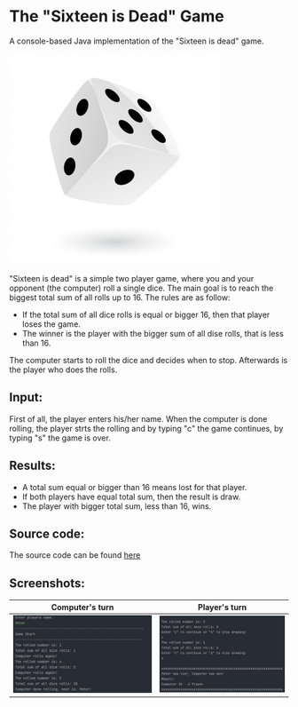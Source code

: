 # The "Sixteen is Dead" Game

A console-based Java implementation of the "Sixteen is dead" game.

![dice](https://github.com/PepiZlatev/sixteen-is-dead/blob/master/img/dice.jpg?)

"Sixteen is dead" is a simple two player game, where you and your opponent (the computer) roll a single dice. 
The main goal is to reach the biggest total sum of all rolls up to 16. The rules are as follow:
- If the total sum of all dice rolls is equal or bigger 16, then that player loses the game.
- The winner is the player with the bigger sum of all dise rolls, that is less than 16.


The computer starts to roll the dice and decides when to stop.
Afterwards is the player who does the rolls.

## Input:
First of all, the player enters his/her name.
When the computer is done rolling, the player strts the rolling and by typing "c" the game continues, by typing "s" the game is over.

## Results:
- A total sum equal or bigger than 16 means lost for that player.
- If both players have equal total sum, then the result is draw.
- The player with bigger total sum, less than 16, wins.

## Source code:
The source code can be found [here](https://github.com/PepiZlatev/sixteen-is-dead/blob/master/src/Main.java)


## Screenshots:
Computer's turn | Player's turn
:--------------:| :--------------:
![computer](https://github.com/PepiZlatev/sixteen-is-dead/blob/master/img/computer.jpg) | ![player](https://github.com/PepiZlatev/sixteen-is-dead/blob/master/img/player.jpg)

